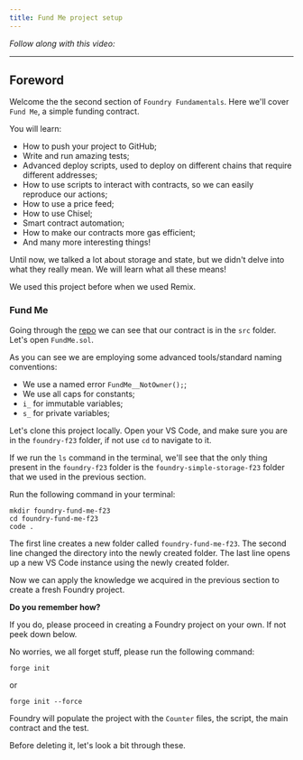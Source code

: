 ```yaml
---
title: Fund Me project setup
---
```


_Follow along with this video:_

---

## Foreword

Welcome the the second section of `Foundry Fundamentals`. Here we'll cover `Fund Me`, a simple funding contract.

You will learn:

- How to push your project to GitHub;
- Write and run amazing tests;
- Advanced deploy scripts, used to deploy on different chains that require different addresses;
- How to use scripts to interact with contracts, so we can easily reproduce our actions;
- How to use a price feed;
- How to use Chisel;
- Smart contract automation;
- How to make our contracts more gas efficient;
- And many more interesting things!

Until now, we talked a lot about storage and state, but we didn't delve into what they really mean. We will learn what all these means!

We used this project before when we used Remix.


### Fund Me

Going through the [repo](https://github.com/Cyfrin/foundry-fund-me-f23) we can see that our contract is in the `src` folder. Let's open `FundMe.sol`.

As you can see we are employing some advanced tools/standard naming conventions:

- We use a named error `FundMe__NotOwner();`;
- We use all caps for constants;
- `i_` for immutable variables;
- `s_` for private variables;

Let's clone this project locally. Open your VS Code, and make sure you are in the `foundry-f23` folder, if not use `cd` to navigate to it.

If we run the `ls` command in the terminal, we'll see that the only thing present in the `foundry-f23` folder is the `foundry-simple-storage-f23` folder that we used in the previous section.

Run the following command in your terminal:

```
mkdir foundry-fund-me-f23
cd foundry-fund-me-f23
code .
```

The first line creates a new folder called `foundry-fund-me-f23`. The second line changed the directory into the newly created folder. The last line opens up a new VS Code instance using the newly created folder.

Now we can apply the knowledge we acquired in the previous section to create a fresh Foundry project.

**Do you remember how?**

If you do, please proceed in creating a Foundry project on your own. If not peek down below.



No worries, we all forget stuff, please run the following command:

```
forge init
```
or
```
forge init --force
```

Foundry will populate the project with the `Counter` files, the script, the main contract and the test.

Before deleting it, let's look a bit through these.
